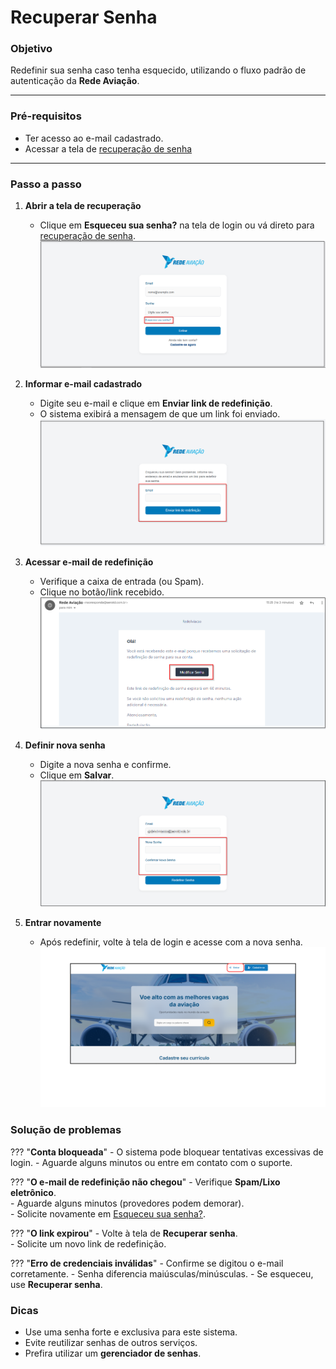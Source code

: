 # <i data-lucide="refresh-cw" class="icon-lg"></i> Recuperar Senha

### <i data-lucide="target" class="icon-lg"></i> Objetivo

Redefinir sua senha caso tenha esquecido, utilizando o fluxo padrão de autenticação da **Rede Aviação**.

---

### <i data-lucide="square-check" class="icon-lg"></i> Pré-requisitos

- Ter acesso ao e-mail cadastrado.
- Acessar a tela de [recuperação de senha](https://www.redeaviacao.com.br/forgot-password)

---

### <i data-lucide="notebook-pen" class="icon-lg"></i> Passo a passo

1.  **Abrir a tela de recuperação**
    - Clique em **Esqueceu sua senha?** na tela de login ou vá direto para [recuperação de senha](https://www.redeaviacao.com.br/forgot-password).
    ![Tela de login e esqueceu a senha](../imagens/Esqueceu%20a%20senha/Esqueceu%20a%20senha.png)

2.  **Informar e-mail cadastrado**
      - Digite seu e-mail e clique em **Enviar link de redefinição**.
      - O sistema exibirá a mensagem de que um link foi enviado.
      ![Tela de recuperação de senha](../imagens/Esqueceu%20a%20senha/Enviar-email.png)

3.  **Acessar e-mail de redefinição**
      - Verifique a caixa de entrada (ou Spam).
      - Clique no botão/link recebido.
      ![Tela de modificar senha no e-mail](../imagens/Esqueceu%20a%20senha/Alterar-senha.png)

4.  **Definir nova senha**
      - Digite a nova senha e confirme.
      - Clique em **Salvar**.
      ![Tela de modificação de senha](../imagens/Esqueceu%20a%20senha/Redefinicao-senha.png)

5.  **Entrar novamente**
      - Após redefinir, volte à tela de login e acesse com a nova senha.
      ![Tela de login](../imagens/Esqueceu%20a%20senha/Login.png)

### <i data-lucide="wrench" class="icon-lg"></i> Solução de problemas

??? "**Conta bloqueada**"
      - O sistema pode bloquear tentativas excessivas de login.
      - Aguarde alguns minutos ou entre em contato com o suporte.

??? "**O e-mail de redefinição não chegou**" 
      - Verifique **Spam/Lixo eletrônico**.  
      - Aguarde alguns minutos (provedores podem demorar).  
      - Solicite novamente em [Esqueceu sua senha?](https://www.redeaviacao.com.br/forgot-password).

??? "**O link expirou**" 
      - Volte à tela de **Recuperar senha**.  
      - Solicite um novo link de redefinição.

??? "**Erro de credenciais inválidas**"
      - Confirme se digitou o e-mail corretamente.
      - Senha diferencia maiúsculas/minúsculas.
      - Se esqueceu, use **Recuperar senha**.

### <i data-lucide="lightbulb" class="icon-dica"></i> Dicas

- Use uma senha forte e exclusiva para este sistema.
- Evite reutilizar senhas de outros serviços.
- Prefira utilizar um **gerenciador de senhas**.
